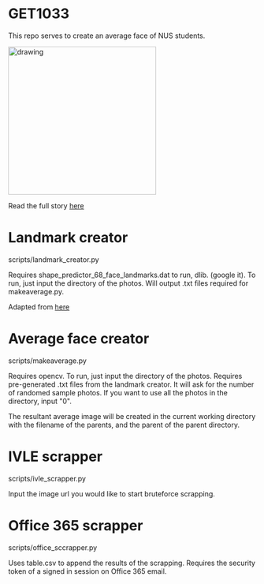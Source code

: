 # GET1033

This repo serves to create an average face of NUS students.

<img src="https://averagefaces.files.wordpress.com/2018/11/50_females1.gif" alt="drawing" width="300"/>

Read the full story [here](https://averagefaces.wordpress.com/2018/11/16/the-results/)


# Landmark creator
scripts/landmark_creator.py 

Requires shape_predictor_68_face_landmarks.dat to run, dlib. (google it). 
To run, just input the directory of the photos. Will output .txt files required for makeaverage.py.

Adapted from [here](https://github.com/andrewjeminchoi/simple-face-average)

# Average face creator
scripts/makeaverage.py

Requires opencv. To run, just input the directory of the photos. Requires pre-generated .txt files from the landmark creator. It will ask for the number of randomed sample photos. If you want to use all the photos in the directory, input "0".

The resultant average image will be created in the current working directory with the filename of the parents, and the parent of the parent directory.


# IVLE scrapper
scripts/ivle_scrapper.py

Input the image url you would like to start bruteforce scrapping.

# Office 365 scrapper
scripts/office_sccrapper.py

Uses table.csv to append the results of the scrapping. Requires the security token of a signed in session on Office 365 email.

